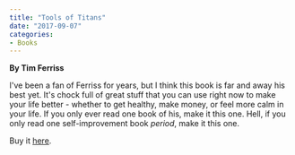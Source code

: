 ```yaml
---
title: "Tools of Titans"
date: "2017-09-07"
categories:
- Books
---
```


**By Tim Ferriss**

I've been a fan of Ferriss for years, but I think this book is far and away his best yet. It's chock full of great stuff that you can use right now to make your life better - whether to get healthy, make money, or feel more calm in your life. If you only ever read one book of his, make it this one. Hell, if you only read one self-improvement book _period_, make it this one.

Buy it [here](https://smile.amazon.com/Tools-Titans-Billionaires-World-Class-Performers-ebook/dp/B01HSMRWNU/ref=sr_1_1?ie=UTF8&qid=1507240811&sr=8-1&keywords=tools+of+titans).
